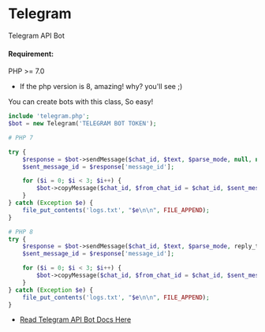 # Telegram
Telegram API Bot

#### Requirement:
PHP >= 7.0
* If the php version is 8, amazing! why? you'll see ;)

You can create bots with this class,
So easy!

```PHP
include 'telegram.php';
$bot = new Telegram('TELEGRAM BOT TOKEN');
```

```PHP
# PHP 7

try {
    $response = $bot->sendMessage($chat_id, $text, $parse_mode, null, null, null, $reply_to_message_id);
    $sent_message_id = $response['message_id'];

    for ($i = 0; $i < 3; $i++) {
        $bot->copyMessage($chat_id, $from_chat_id = $chat_id, $sent_message_id);
    }
} catch (Exception $e) {
    file_put_contents('logs.txt', "$e\n\n", FILE_APPEND);
}
```

```PHP
# PHP 8
try {
    $response = $bot->sendMessage($chat_id, $text, $parse_mode, reply_to_message_id: $reply_to_message_id);
    $sent_message_id = $response['message_id'];

    for ($i = 0; $i < 3; $i++) {
        $bot->copyMessage($chat_id, $from_chat_id = $chat_id, $sent_message_id);
    }
} catch (Exception $e) {
    file_put_contents('logs.txt', "$e\n\n", FILE_APPEND);
}
```

* [Read Telegram API Bot Docs Here](https://core.telegram.org/bots/api)
